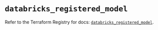 # `databricks_registered_model`

Refer to the Terraform Registry for docs: [`databricks_registered_model`](https://registry.terraform.io/providers/databricks/databricks/1.90.0/docs/resources/registered_model).
